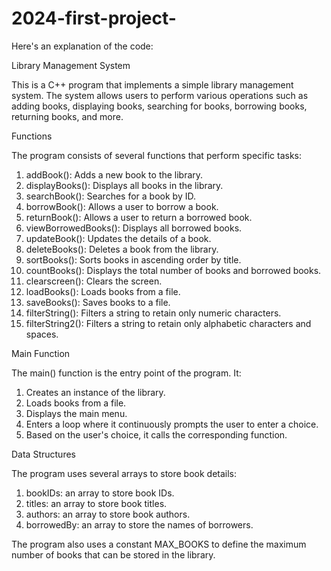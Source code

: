 # 2024-first-project-
Here's an explanation of the code: 

Library Management System

This is a C++ program that implements a simple library management system. The system allows users to perform various operations such as adding books, displaying books, searching for books, borrowing books, returning books, and more.

Functions

The program consists of several functions that perform specific tasks:

1. addBook(): Adds a new book to the library.
2. displayBooks(): Displays all books in the library.
3. searchBook(): Searches for a book by ID.
4. borrowBook(): Allows a user to borrow a book.
5. returnBook(): Allows a user to return a borrowed book.
6. viewBorrowedBooks(): Displays all borrowed books.
7. updateBook(): Updates the details of a book.
8. deleteBooks(): Deletes a book from the library.
9. sortBooks(): Sorts books in ascending order by title.
10. countBooks(): Displays the total number of books and borrowed books.
11. clearscreen(): Clears the screen.
12. loadBooks(): Loads books from a file.
13. saveBooks(): Saves books to a file.
14. filterString(): Filters a string to retain only numeric characters.
15. filterString2(): Filters a string to retain only alphabetic characters and spaces.

Main Function

The main() function is the entry point of the program. It:

1. Creates an instance of the library.
2. Loads books from a file.
3. Displays the main menu.
4. Enters a loop where it continuously prompts the user to enter a choice.
5. Based on the user's choice, it calls the corresponding function.

Data Structures

The program uses several arrays to store book details:

1. bookIDs: an array to store book IDs.
2. titles: an array to store book titles.
3. authors: an array to store book authors.
4. borrowedBy: an array to store the names of borrowers.

The program also uses a constant MAX_BOOKS to define the maximum number of books that can be stored in the library.
